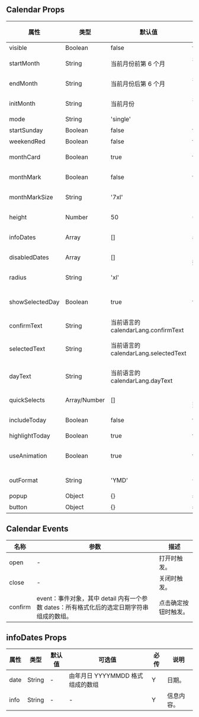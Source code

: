 ## Calendar Props

| 属性            | 类型         | 默认值                               | 可选值                                    | 必传 | 说明                                         |
| --------------- | ------------ | ------------------------------------ | ----------------------------------------- | ---- | -------------------------------------------- |
| visible         | Boolean      | false                                | true/false                                | N    | 是否显示。                                   |
| startMonth      | String       | 当前月份前第 6 个月                  | 年月日组成的 YYYYMM 格式字符串。          | N    | 开始月份。                                   |
| endMonth        | String       | 当前月份后第 6 个月                  | 年月日组成的 YYYYMM 格式字符串。          | N    | 结束月份。                                   |
| initMonth       | String       | 当前月份                             | 年月日组成的 YYYYMM 格式字符串。          | N    | 初始化时显示月份。                           |
| mode            | String       | 'single'                             | 'single'/'multiple'/'range'               | N    | 选择模式。                                   |
| startSunday     | Boolean      | false                                | true/false                                | N    | 是否从周日开始。                             |
| weekendRed      | Boolean      | false                                | true/false                                | N    | 是否周末红色。                               |
| monthCard       | Boolean      | true                                 | true/false                                | N    | 月数据是否使用卡片样式。                     |
| monthMark       | Boolean      | false                                | true/false                                | N    | 是否显示月份水印。                           |
| monthMarkSize   | String       | '7xl'                                | '3xl'/'4xl'/'5xl'/'6xl'/'7xl'/'8xl'/'9xl' | N    | 月份水印文字大小。                           |
| height          | Number       | 50                                   | 0-100                                     | N    | 显示高度占页面高度百分比。                   |
| infoDates       | Array        | []                                   | 参考 infoDates Props 。                   | N    | 需要显示信息的日期。                         |
| disabledDates   | Array        | []                                   | 由年月日 YYYYMMDD 格式组成的数组。        | N    | 不可选的日期。                               |
| radius          | String       | 'xl'                                 | 'none'/'base'/'xl'/'2xl'                  | N    | 选定日期的圆角风格。                         |
| showSelectedDay | Boolean      | true                                 | true/false                                | N    | 多选和范围选择时确定按钮是否显示已选天数。   |
| confirmText     | String       | 当前语言的 calendarLang.confirmText  | -                                         | N    | 确定按钮文案。                               |
| selectedText    | String       | 当前语言的 calendarLang.selectedText | -                                         | N    | showSelectedDay 为 true 时确定按钮部分文案。 |
| dayText         | String       | 当前语言的 calendarLang.dayText      | -                                         | N    | showSelectedDay 为 true 时确定按钮部分文案。 |
| quickSelects    | Array/Number | []                                   | 'week'/'month'/'quarter'/正整数/负整数    | N    | 快捷选择配置参数。                           |
| includeToday    | Boolean      | false                                | true/false                                | N    | 快速选择天数时是否包含今天。                 |
| highlightToday  | Boolean      | true                                 | true/false                                | N    | 是否高亮今天。                               |
| useAnimation    | Boolean      | true                                 | true/false                                | N    | 自动滚动到指定月份时是否使用动画。           |
| outFormat       | String       | 'YMD'                                | 包含 Y M D 组合的字符。                   | N    | 返回日期数据格式。                           |
| popup           | Object       | {}                                   | 参考 Popup Props                          | N    | 弹出层参数。                                 |
| button          | Object       | {}                                   | 参考 Button Props                         | N    | 确定按钮参数。                               |

## Calendar Events

| 名称    | 参数                                                                                      | 描述                 |
| ------- | ----------------------------------------------------------------------------------------- | -------------------- |
| open    | -                                                                                         | 打开时触发。         |
| close   | -                                                                                         | 关闭时触发。         |
| confirm | event：事件对象，其中 detail 内有一个参数 dates：所有格式化后的选定日期字符串组成的数组。 | 点击确定按钮时触发。 |

## infoDates Props

| 属性 | 类型   | 默认值 | 可选值                           | 必传 | 说明       |
| ---- | ------ | ------ | -------------------------------- | ---- | ---------- |
| date | String | -      | 由年月日 YYYYMMDD 格式组成的数组 | Y    | 日期。     |
| info | String | -      | -                                | Y    | 信息内容。 |
